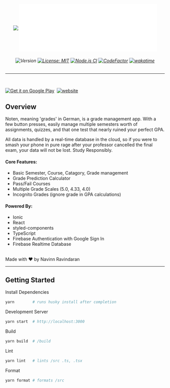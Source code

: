 <div align="center">
  <img align="center" src="public/assets/icon/icon-rounded.png" width="150"/>&nbsp;<img align="center" src="public/assets/banner.svg" width="435" height="150" />
</div>
<h6 align="center">
  
![Version](https://img.shields.io/badge/version-v2-blue) [![License: MIT](https://img.shields.io/badge/License-MIT-brightgreen.svg)](http://www.wtfpl.net/about/) [![Node.js CI](https://github.com/navn-r/noten/actions/workflows/firebase.yml/badge.svg?branch=develop)](https://github.com/navn-r/noten/actions/workflows/firebase.yml)
[![CodeFactor](https://www.codefactor.io/repository/github/navn-r/noten/badge/develop)](https://www.codefactor.io/repository/github/navn-r/noten/overview/develop) [![wakatime](https://wakatime.com/badge/github/navn-r/noten.svg)](https://wakatime.com/badge/github/navn-r/noten)

</h6>

---

<br />


<a href='https://play.google.com/store/apps/details?id=com.noten&pcampaignid=pcampaignidMKT-Other-global-all-co-prtnr-py-PartBadge-Mar2515-1'><img height=50  alt='Get it on Google Play' src='https://upload.wikimedia.org/wikipedia/commons/7/78/Google_Play_Store_badge_EN.svg'/></a>&nbsp;&nbsp;<a href="https://noten-project.web.app"><img height=50 alt="website" src="https://user-images.githubusercontent.com/3104648/28969264-d14f6178-791b-11e7-9399-e7820d6aaa39.png" /></a>


## Overview

Noten, meaning 'grades' in German, is a grade management app. With a few button presses, easily manage multiple semesters worth of assignments, quizzes, and that one test that nearly ruined your perfect GPA.

All data is handled by a real-time database in the cloud, so if you were to smash your phone in pure rage after your professor cancelled the final exam, your data will not be lost. Study Responsibly.
<br />

#### Core Features:

  - Basic Semester, Course, Catagory, Grade management
  - Grade Prediction Calculator
  - Pass/Fail Courses
  - Multiple Grade Scales (5.0, 4.33, 4.0)
  - Incognito Grades (ignore grade in GPA calculations)

#### Powered By:

  - Ionic  
  - React
  - styled-components
  - TypeScript
  - Firebase Authentication with Google Sign In
  - Firebase Realtime Database

<br />
Made with ❤️ by Navinn Ravindaran

---

## Getting Started

Install Dependencies
```bash
yarn        # runs husky install after completion
```

Development Server
```bash
yarn start  # http://localhost:3000
```

Build
```bash
yarn build  # /build
```

Lint
```bash
yarn lint   # lints /src .ts, .tsx
```

Format
```bash
yarn format # formats /src
```
